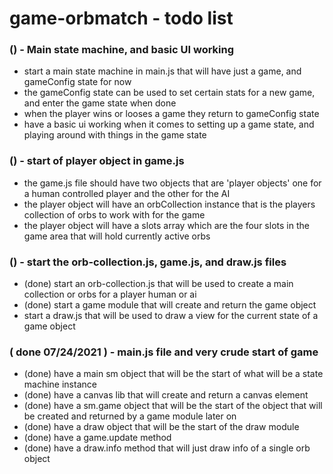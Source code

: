 # game-orbmatch - todo list

### () - Main state machine, and basic UI working
* start a main state machine in main.js that will have just a game, and gameConfig state for now
* the gameConfig state can be used to set certain stats for a new game, and enter the game state when done
* when the player wins or looses a game they return to gameConfig state
* have a basic ui working when it comes to setting up a game state, and playing around with things in the game state

### () - start of player object in game.js
* the game.js file should have two objects that are 'player objects' one for a human controlled player and the other for the AI
* the player object will have an orbCollection instance that is the players collection of orbs to work with for the game
* the player object will have a slots array which are the four slots in the game area that will hold currently active orbs

### () - start the orb-collection.js, game.js, and draw.js files
* (done) start an orb-collection.js that will be used to create a main collection or orbs for a player human or ai
* (done) start a game module that will create and return the game object
* start a draw.js that will be used to draw a view for the current state of a game object

### ( done 07/24/2021 ) - main.js file and very crude start of game
* (done) have a main sm object that will be the start of what will be a state machine instance
* (done) have a canvas lib that will create and return a canvas element
* (done) have a sm.game object that will be the start of the object that will be created and returned by a game module later on
* (done) have a draw object that will be the start of the draw module
* (done) have a game.update method
* (done) have a draw.info method that will just draw info of a single orb object